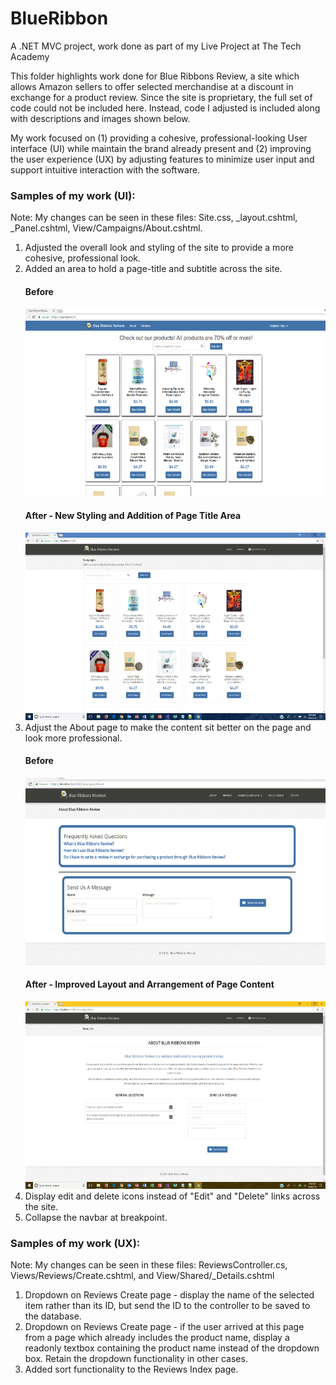 # BlueRibbon
<p>A .NET MVC project, work done as part of my Live Project at The Tech Academy</p>

<p>This folder highlights work done for Blue Ribbons Review, a site which allows Amazon sellers to offer selected merchandise at a discount in exchange for a product review. Since the site is proprietary, the full set of code could not be included here. Instead, code I adjusted is included along with descriptions and images shown below.</p>

<p>My work focused on (1) providing a cohesive, professional-looking User interface (UI) while maintain the brand already present and (2) improving the user experience (UX) by adjusting features to minimize user input and support intuitive interaction with the software.</p>

<h3>Samples of my work (UI):</h3>
<p>Note: My changes can be seen in these files: Site.css, _layout.cshtml, _Panel.cshtml, View/Campaigns/About.cshtml.</p>
<ol>  
  <li>Adjusted the overall look and styling of the site to provide a more cohesive, professional look.</li> 
  <li>Added an area to hold a page-title and subtitle across the site.</li>
    <h4>Before </h4> <img src="Home_before.png" height="300" />
    <h4>After - New Styling and Addition of Page Title Area</h4> <img src="Home_after.png" height="300" />
    <br />
  <li>Adjust the About page to make the content sit better on the page and look more professional.</li> 
    <h4>Before</h4> <img src="About_before.png" height="300" />
    <h4>After - Improved Layout and Arrangement of Page Content</h4> <img src="About_after.png" height="300" />
    <br />
  <li>Display edit and delete icons instead of "Edit" and "Delete" links across the site.</li>
  <li>Collapse the navbar at breakpoint.</li>
</ol>

<h3>Samples of my work (UX):</h3>
<p>Note: My changes can be seen in these files: ReviewsController.cs, Views/Reviews/Create.cshtml, and View/Shared/_Details.cshtml </p>
<ol>
  <li>Dropdown on Reviews Create page - display the name of the selected item rather than its ID, but send the ID to the controller to be saved to the database.</li>
  <li>Dropdown on Reviews Create page - if the user arrived at this page from a page which already includes the product name, display a readonly textbox containing the product name instead of the dropdown box. Retain the dropdown functionality in other cases.</li>
  <li>Added sort functionality to the Reviews Index page.</li>
</ol>
